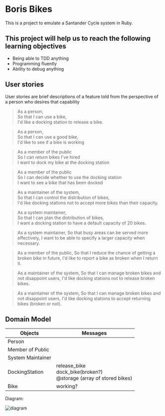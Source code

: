 # Boris Bikes

This is a project to emulate a Santander Cycle system in Ruby.

## This project will help us to reach the following learning objectives
- Being able to TDD anything
- Programming fluently
- Ability to debug anything

## User stories

User stories are brief descriptions of a feature told from the perspective of a person who desires that capability

> As a person,  
>  So that I can use a bike,  
> I'd like a docking station to release a bike.

> As a person,  
> So that I can use a good bike,  
> I'd like to see if a bike is working

> As a member of the public  
> So I can return bikes I've hired  
> I want to dock my bike at the docking station

> As a member of the public  
> So I can decide whether to use the docking station  
> I want to see a bike that has been docked

> As a maintainer of the system,  
> So that I can control the distribution of bikes,  
> I'd like docking stations not to accept more bikes than their capacity.

> As a system maintainer,  
> So that I can plan the distribution of bikes,  
> I want a docking station to have a default capacity of 20 bikes.

> As a system maintainer,
> So that busy areas can be served more effectively,
> I want to be able to specify a larger capacity when necessary.

> As a member of the public,
> So that I reduce the chance of getting a broken bike in future,
> I'd like to report a bike as broken when I return it.

> As a maintainer of the system,
> So that I can manage broken bikes and not disappoint users,
> I'd like docking stations not to release broken bikes.

> As a maintainer of the system,
> So that I can manage broken bikes and not disappoint users,
> I'd like docking stations to accept returning bikes (broken or not).



## Domain Model

Objects | Messages
---------|----------
 Person | 
 Member of Public | 
 System Maintainer | 
 DockingStation | release_bike <br> dock_bike(broken?) <br> @storage (array of stored bikes) <br>
 Bike | working? 

 Diagram:
 <!-- Need to update -->

 ![diagram](./images/user-stories-diagram2.png)

